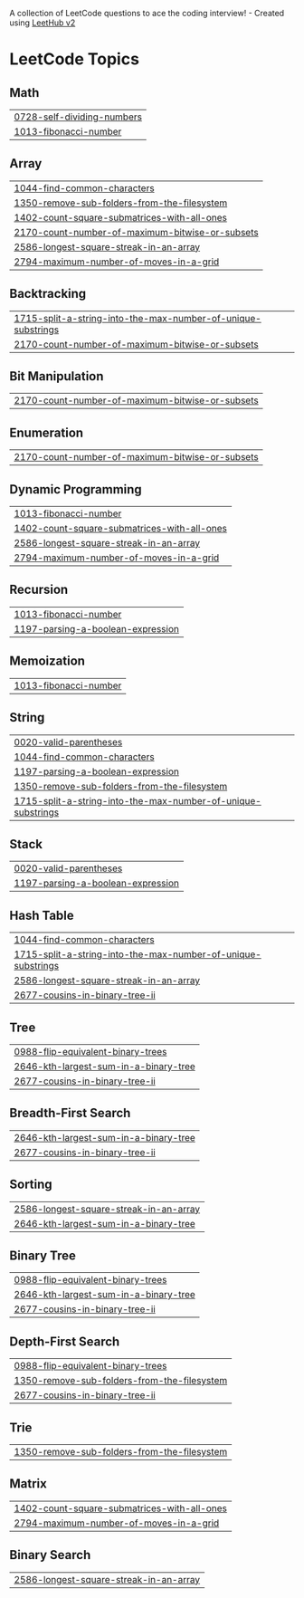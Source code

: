 A collection of LeetCode questions to ace the coding interview! - Created using [LeetHub v2](https://github.com/arunbhardwaj/LeetHub-2.0)
<!---LeetCode Topics Start-->
# LeetCode Topics
## Math
|  |
| ------- |
| [0728-self-dividing-numbers](https://github.com/sandeepgoudmacha/LeetCode-Challenges/tree/master/0728-self-dividing-numbers) |
| [1013-fibonacci-number](https://github.com/sandeepgoudmacha/LeetCode-Challenges/tree/master/1013-fibonacci-number) |
## Array
|  |
| ------- |
| [1044-find-common-characters](https://github.com/sandeepgoudmacha/LeetCode-Challenges/tree/master/1044-find-common-characters) |
| [1350-remove-sub-folders-from-the-filesystem](https://github.com/sandeepgoudmacha/LeetCode-Challenges/tree/master/1350-remove-sub-folders-from-the-filesystem) |
| [1402-count-square-submatrices-with-all-ones](https://github.com/sandeepgoudmacha/LeetCode-Challenges/tree/master/1402-count-square-submatrices-with-all-ones) |
| [2170-count-number-of-maximum-bitwise-or-subsets](https://github.com/sandeepgoudmacha/LeetCode-Challenges/tree/master/2170-count-number-of-maximum-bitwise-or-subsets) |
| [2586-longest-square-streak-in-an-array](https://github.com/sandeepgoudmacha/LeetCode-Challenges/tree/master/2586-longest-square-streak-in-an-array) |
| [2794-maximum-number-of-moves-in-a-grid](https://github.com/sandeepgoudmacha/LeetCode-Challenges/tree/master/2794-maximum-number-of-moves-in-a-grid) |
## Backtracking
|  |
| ------- |
| [1715-split-a-string-into-the-max-number-of-unique-substrings](https://github.com/sandeepgoudmacha/LeetCode-Challenges/tree/master/1715-split-a-string-into-the-max-number-of-unique-substrings) |
| [2170-count-number-of-maximum-bitwise-or-subsets](https://github.com/sandeepgoudmacha/LeetCode-Challenges/tree/master/2170-count-number-of-maximum-bitwise-or-subsets) |
## Bit Manipulation
|  |
| ------- |
| [2170-count-number-of-maximum-bitwise-or-subsets](https://github.com/sandeepgoudmacha/LeetCode-Challenges/tree/master/2170-count-number-of-maximum-bitwise-or-subsets) |
## Enumeration
|  |
| ------- |
| [2170-count-number-of-maximum-bitwise-or-subsets](https://github.com/sandeepgoudmacha/LeetCode-Challenges/tree/master/2170-count-number-of-maximum-bitwise-or-subsets) |
## Dynamic Programming
|  |
| ------- |
| [1013-fibonacci-number](https://github.com/sandeepgoudmacha/LeetCode-Challenges/tree/master/1013-fibonacci-number) |
| [1402-count-square-submatrices-with-all-ones](https://github.com/sandeepgoudmacha/LeetCode-Challenges/tree/master/1402-count-square-submatrices-with-all-ones) |
| [2586-longest-square-streak-in-an-array](https://github.com/sandeepgoudmacha/LeetCode-Challenges/tree/master/2586-longest-square-streak-in-an-array) |
| [2794-maximum-number-of-moves-in-a-grid](https://github.com/sandeepgoudmacha/LeetCode-Challenges/tree/master/2794-maximum-number-of-moves-in-a-grid) |
## Recursion
|  |
| ------- |
| [1013-fibonacci-number](https://github.com/sandeepgoudmacha/LeetCode-Challenges/tree/master/1013-fibonacci-number) |
| [1197-parsing-a-boolean-expression](https://github.com/sandeepgoudmacha/LeetCode-Challenges/tree/master/1197-parsing-a-boolean-expression) |
## Memoization
|  |
| ------- |
| [1013-fibonacci-number](https://github.com/sandeepgoudmacha/LeetCode-Challenges/tree/master/1013-fibonacci-number) |
## String
|  |
| ------- |
| [0020-valid-parentheses](https://github.com/sandeepgoudmacha/LeetCode-Challenges/tree/master/0020-valid-parentheses) |
| [1044-find-common-characters](https://github.com/sandeepgoudmacha/LeetCode-Challenges/tree/master/1044-find-common-characters) |
| [1197-parsing-a-boolean-expression](https://github.com/sandeepgoudmacha/LeetCode-Challenges/tree/master/1197-parsing-a-boolean-expression) |
| [1350-remove-sub-folders-from-the-filesystem](https://github.com/sandeepgoudmacha/LeetCode-Challenges/tree/master/1350-remove-sub-folders-from-the-filesystem) |
| [1715-split-a-string-into-the-max-number-of-unique-substrings](https://github.com/sandeepgoudmacha/LeetCode-Challenges/tree/master/1715-split-a-string-into-the-max-number-of-unique-substrings) |
## Stack
|  |
| ------- |
| [0020-valid-parentheses](https://github.com/sandeepgoudmacha/LeetCode-Challenges/tree/master/0020-valid-parentheses) |
| [1197-parsing-a-boolean-expression](https://github.com/sandeepgoudmacha/LeetCode-Challenges/tree/master/1197-parsing-a-boolean-expression) |
## Hash Table
|  |
| ------- |
| [1044-find-common-characters](https://github.com/sandeepgoudmacha/LeetCode-Challenges/tree/master/1044-find-common-characters) |
| [1715-split-a-string-into-the-max-number-of-unique-substrings](https://github.com/sandeepgoudmacha/LeetCode-Challenges/tree/master/1715-split-a-string-into-the-max-number-of-unique-substrings) |
| [2586-longest-square-streak-in-an-array](https://github.com/sandeepgoudmacha/LeetCode-Challenges/tree/master/2586-longest-square-streak-in-an-array) |
| [2677-cousins-in-binary-tree-ii](https://github.com/sandeepgoudmacha/LeetCode-Challenges/tree/master/2677-cousins-in-binary-tree-ii) |
## Tree
|  |
| ------- |
| [0988-flip-equivalent-binary-trees](https://github.com/sandeepgoudmacha/LeetCode-Challenges/tree/master/0988-flip-equivalent-binary-trees) |
| [2646-kth-largest-sum-in-a-binary-tree](https://github.com/sandeepgoudmacha/LeetCode-Challenges/tree/master/2646-kth-largest-sum-in-a-binary-tree) |
| [2677-cousins-in-binary-tree-ii](https://github.com/sandeepgoudmacha/LeetCode-Challenges/tree/master/2677-cousins-in-binary-tree-ii) |
## Breadth-First Search
|  |
| ------- |
| [2646-kth-largest-sum-in-a-binary-tree](https://github.com/sandeepgoudmacha/LeetCode-Challenges/tree/master/2646-kth-largest-sum-in-a-binary-tree) |
| [2677-cousins-in-binary-tree-ii](https://github.com/sandeepgoudmacha/LeetCode-Challenges/tree/master/2677-cousins-in-binary-tree-ii) |
## Sorting
|  |
| ------- |
| [2586-longest-square-streak-in-an-array](https://github.com/sandeepgoudmacha/LeetCode-Challenges/tree/master/2586-longest-square-streak-in-an-array) |
| [2646-kth-largest-sum-in-a-binary-tree](https://github.com/sandeepgoudmacha/LeetCode-Challenges/tree/master/2646-kth-largest-sum-in-a-binary-tree) |
## Binary Tree
|  |
| ------- |
| [0988-flip-equivalent-binary-trees](https://github.com/sandeepgoudmacha/LeetCode-Challenges/tree/master/0988-flip-equivalent-binary-trees) |
| [2646-kth-largest-sum-in-a-binary-tree](https://github.com/sandeepgoudmacha/LeetCode-Challenges/tree/master/2646-kth-largest-sum-in-a-binary-tree) |
| [2677-cousins-in-binary-tree-ii](https://github.com/sandeepgoudmacha/LeetCode-Challenges/tree/master/2677-cousins-in-binary-tree-ii) |
## Depth-First Search
|  |
| ------- |
| [0988-flip-equivalent-binary-trees](https://github.com/sandeepgoudmacha/LeetCode-Challenges/tree/master/0988-flip-equivalent-binary-trees) |
| [1350-remove-sub-folders-from-the-filesystem](https://github.com/sandeepgoudmacha/LeetCode-Challenges/tree/master/1350-remove-sub-folders-from-the-filesystem) |
| [2677-cousins-in-binary-tree-ii](https://github.com/sandeepgoudmacha/LeetCode-Challenges/tree/master/2677-cousins-in-binary-tree-ii) |
## Trie
|  |
| ------- |
| [1350-remove-sub-folders-from-the-filesystem](https://github.com/sandeepgoudmacha/LeetCode-Challenges/tree/master/1350-remove-sub-folders-from-the-filesystem) |
## Matrix
|  |
| ------- |
| [1402-count-square-submatrices-with-all-ones](https://github.com/sandeepgoudmacha/LeetCode-Challenges/tree/master/1402-count-square-submatrices-with-all-ones) |
| [2794-maximum-number-of-moves-in-a-grid](https://github.com/sandeepgoudmacha/LeetCode-Challenges/tree/master/2794-maximum-number-of-moves-in-a-grid) |
## Binary Search
|  |
| ------- |
| [2586-longest-square-streak-in-an-array](https://github.com/sandeepgoudmacha/LeetCode-Challenges/tree/master/2586-longest-square-streak-in-an-array) |
<!---LeetCode Topics End-->